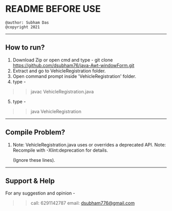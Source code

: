 # README BEFORE USE
```
@author: Subham Das
@copyright 2021
```

---

## How to run?
1. Download Zip or open cmd and type - git clone https://github.com/dsubham76/java-Awt-windowForm.git
2. Extract and go to VehicleRegistration folder.
3. Open command prompt inside 'VehicleRegistration' folder.
4. type - 
>> javac VehicleRegistration.java
5. type - 
>> java VehicleRegistration

---

## Compile Problem?
1.  Note: VehicleRegistration.java uses or overrides a deprecated API.
	Note: Recompile with -Xlint:deprecation for details.

	(Ignore these lines).

---

## Support & Help
For any suggestion and opinion -
>> call: 6291142787
>> email: dsubham776@gmail.com
